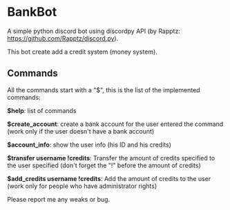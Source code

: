 # BankBot
A simple python discord bot using discordpy API (by Rapptz: https://github.com/Rapptz/discord.py). 

This bot create add a credit system (money system).


## Commands
All the commands start with a "$", this is the list of the implemented commands:

**$help**: list of commands

**$create_account**: create a bank account for the user entered the command (work only if the user doesn't have a bank account)

**$account_info**: show the user info (his ID and his credits)

**$transfer username !credits**: Transfer the amount of credits specified to the user specified (don't forget the "!" before the amount of credits)

**$add_credits username !credits**: Add the amount of credits to the user (work only for people who have administrator rights)


Please report me any weaks or bug.



